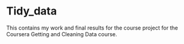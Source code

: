# Tidy_data
This contains my work and final results for the course project for the Coursera Getting and Cleaning Data course.
